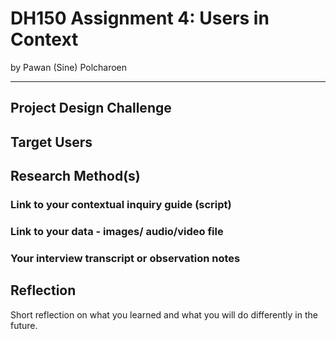 # DH150 Assignment 4: Users in Context
by Pawan (Sine) Polcharoen

---

## Project Design Challenge


## Target Users


## Research Method(s)


### Link to your contextual inquiry guide (script)


### Link to your data - images/ audio/video file


### Your interview transcript or observation notes


## Reflection
Short reflection on what you learned and what you will do differently in the future.
